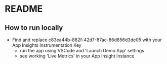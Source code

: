 # README

## How to run locally

- Find and replace c83ea44b-882f-42d7-87ac-86d856d3de05 with your App Insights Instrumentation Key
  - run the app using VSCode and 'Launch Demo App' settings
  - see working 'Live Metrics' in your App Insight instance